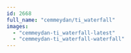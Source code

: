 ```yaml
---
id: 2668
full_name: "cemmeydan/ti_waterfall"
images: 
  - "cemmeydan-ti_waterfall-latest"
  - "cemmeydan-ti_waterfall-waterfall"
---
```

